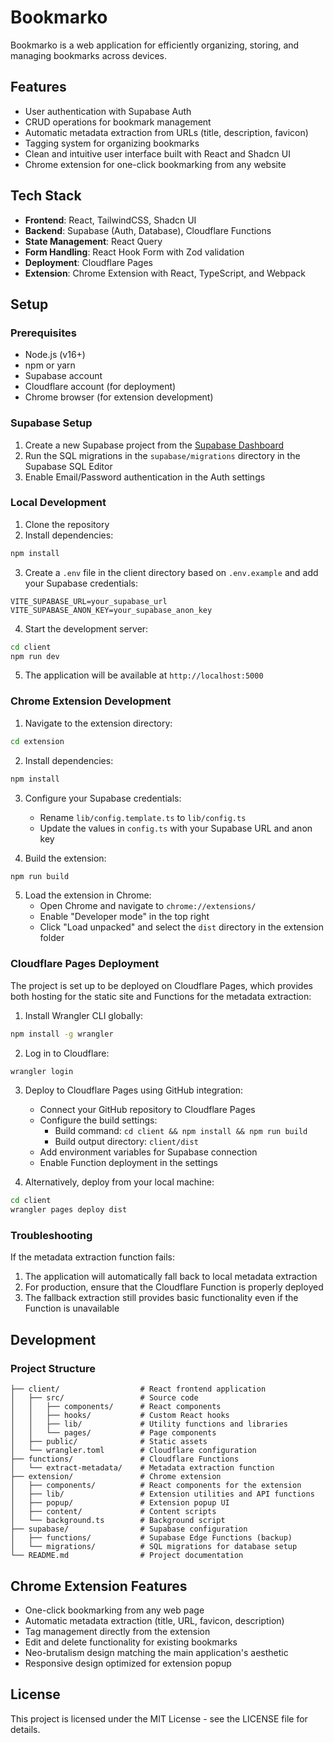 # Bookmarko

Bookmarko is a web application for efficiently organizing, storing, and managing bookmarks across devices.

## Features

- User authentication with Supabase Auth
- CRUD operations for bookmark management
- Automatic metadata extraction from URLs (title, description, favicon)
- Tagging system for organizing bookmarks
- Clean and intuitive user interface built with React and Shadcn UI
- Chrome extension for one-click bookmarking from any website

## Tech Stack

- **Frontend**: React, TailwindCSS, Shadcn UI
- **Backend**: Supabase (Auth, Database), Cloudflare Functions
- **State Management**: React Query
- **Form Handling**: React Hook Form with Zod validation
- **Deployment**: Cloudflare Pages
- **Extension**: Chrome Extension with React, TypeScript, and Webpack

## Setup

### Prerequisites

- Node.js (v16+)
- npm or yarn
- Supabase account
- Cloudflare account (for deployment)
- Chrome browser (for extension development)

### Supabase Setup

1. Create a new Supabase project from the [Supabase Dashboard](https://app.supabase.com/)
2. Run the SQL migrations in the `supabase/migrations` directory in the Supabase SQL Editor
3. Enable Email/Password authentication in the Auth settings

### Local Development

1. Clone the repository
2. Install dependencies:

```bash
npm install
```

3. Create a `.env` file in the client directory based on `.env.example` and add your Supabase credentials:

```
VITE_SUPABASE_URL=your_supabase_url
VITE_SUPABASE_ANON_KEY=your_supabase_anon_key
```

4. Start the development server:

```bash
cd client
npm run dev
```

5. The application will be available at `http://localhost:5000`

### Chrome Extension Development

1. Navigate to the extension directory:

```bash
cd extension
```

2. Install dependencies:

```bash
npm install
```

3. Configure your Supabase credentials:
   - Rename `lib/config.template.ts` to `lib/config.ts`
   - Update the values in `config.ts` with your Supabase URL and anon key

4. Build the extension:

```bash
npm run build
```

5. Load the extension in Chrome:
   - Open Chrome and navigate to `chrome://extensions/`
   - Enable "Developer mode" in the top right
   - Click "Load unpacked" and select the `dist` directory in the extension folder

### Cloudflare Pages Deployment

The project is set up to be deployed on Cloudflare Pages, which provides both hosting for the static site and Functions for the metadata extraction:

1. Install Wrangler CLI globally:

```bash
npm install -g wrangler
```

2. Log in to Cloudflare:

```bash
wrangler login
```

3. Deploy to Cloudflare Pages using GitHub integration:
   - Connect your GitHub repository to Cloudflare Pages
   - Configure the build settings:
     - Build command: `cd client && npm install && npm run build`
     - Build output directory: `client/dist`
   - Add environment variables for Supabase connection
   - Enable Function deployment in the settings

4. Alternatively, deploy from your local machine:

```bash
cd client
wrangler pages deploy dist
```

### Troubleshooting

If the metadata extraction function fails:

1. The application will automatically fall back to local metadata extraction
2. For production, ensure that the Cloudflare Function is properly deployed
3. The fallback extraction still provides basic functionality even if the Function is unavailable

## Development

### Project Structure

```
├── client/                  # React frontend application
│   ├── src/                 # Source code
│   │   ├── components/      # React components
│   │   ├── hooks/           # Custom React hooks
│   │   ├── lib/             # Utility functions and libraries
│   │   └── pages/           # Page components
│   ├── public/              # Static assets
│   └── wrangler.toml        # Cloudflare configuration
├── functions/               # Cloudflare Functions
│   └── extract-metadata/    # Metadata extraction function
├── extension/               # Chrome extension
│   ├── components/          # React components for the extension
│   ├── lib/                 # Extension utilities and API functions
│   ├── popup/               # Extension popup UI
│   ├── content/             # Content scripts
│   └── background.ts        # Background script
├── supabase/                # Supabase configuration
│   ├── functions/           # Supabase Edge Functions (backup)
│   └── migrations/          # SQL migrations for database setup
└── README.md                # Project documentation
```

## Chrome Extension Features

- One-click bookmarking from any web page
- Automatic metadata extraction (title, URL, favicon, description)
- Tag management directly from the extension
- Edit and delete functionality for existing bookmarks
- Neo-brutalism design matching the main application's aesthetic
- Responsive design optimized for extension popup

## License

This project is licensed under the MIT License - see the LICENSE file for details. 